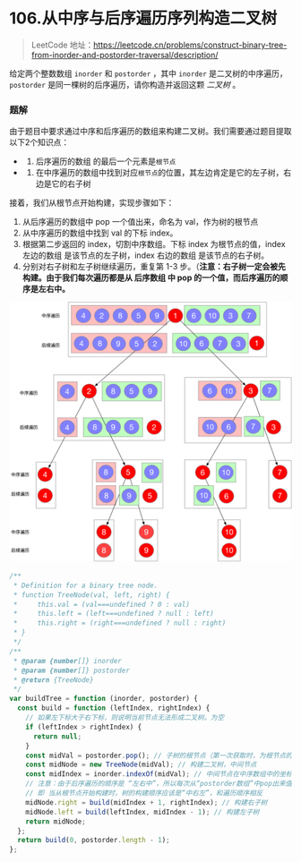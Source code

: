 # 106.从中序与后序遍历序列构造二叉树

> LeetCode 地址：https://leetcode.cn/problems/construct-binary-tree-from-inorder-and-postorder-traversal/description/

给定两个整数数组 `inorder` 和 `postorder` ，其中 `inorder` 是二叉树的中序遍历， `postorder` 是同一棵树的后序遍历，请你构造并返回这颗 *二叉树* 。

### 题解

由于题目中要求通过中序和后序遍历的数组来构建二叉树。我们需要通过题目提取以下2个知识点：

- 1. 后序遍历的数组 的最后一个元素是`根节点`
- 1. 在中序遍历的数组中找到对应`根节点`的位置，其左边肯定是它的左子树，右边是它的右子树

接着，我们从根节点开始构建，实现步骤如下：

1. 从后序遍历的数组中 pop 一个值出来，命名为 val，作为树的根节点
2. 从中序遍历的数组中找到 val 的下标 index。
3. 根据第二步返回的 index，切割中序数组。下标 index 为根节点的值，index 左边的数组 是该节点的左子树，index 右边的数组 是该节点的右子树。
4. 分别对右子树和左子树继续遍历，重复第 1-3 步。（**注意：右子树一定会被先构建。由于我们每次遍历都是从 后序数组 中 pop 的一个值，而后序遍历的顺序是左右中。**

<img src="../../img/106.png" alt="栈的定义" style="zoom:67%;" />

```js
/**
 * Definition for a binary tree node.
 * function TreeNode(val, left, right) {
 *     this.val = (val===undefined ? 0 : val)
 *     this.left = (left===undefined ? null : left)
 *     this.right = (right===undefined ? null : right)
 * }
 */
/**
 * @param {number[]} inorder
 * @param {number[]} postorder
 * @return {TreeNode}
 */
var buildTree = function (inorder, postorder) {
  const build = function (leftIndex, rightIndex) {
    // 如果左下标大于右下标，则说明当前节点无法形成二叉树。为空
    if (leftIndex > rightIndex) {
      return null;
    }
    const midVal = postorder.pop(); // 子树的根节点（第一次获取时，为根节点的的值）
    const midNode = new TreeNode(midVal); // 构建二叉树，中间节点
    const midIndex = inorder.indexOf(midVal); // 中间节点在中序数组中的坐标，其左侧为左子树，右侧为右子树
    // 注意：由于后序遍历的顺序是 “左右中”，所以每次从“postorder数组”中pop出来值，一定会先构建出右子树。
    // 即 当从根节点开始构建时，树的构建顺序应该是“中右左”，和遍历顺序相反
    midNode.right = build(midIndex + 1, rightIndex); // 构建右子树
    midNode.left = build(leftIndex, midIndex - 1); // 构建左子树
    return midNode;
  };
  return build(0, postorder.length - 1);
};
```

